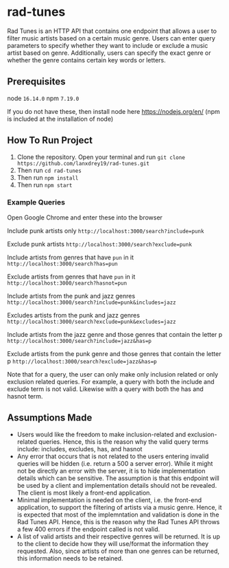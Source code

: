 # rad-tunes

Rad Tunes is an HTTP API that contains one endpoint that allows a user to filter music artists based on a certain music genre. Users can enter query parameters to specify whether they want to include or exclude a music artist based on genre. Additionally, users can specify the exact genre or whether the genre contains certain key words or letters. 

## Prerequisites

node `16.14.0`
npm `7.19.0`

If you do not have these, then install node here https://nodejs.org/en/ (npm is included at the installation of node)

## How To Run Project

1. Clone the repository. Open your terminal and run `git clone https://github.com/lanxdrey19/rad-tunes.git`
2. Then run `cd rad-tunes`
3. Then run `npm install`
3. Then run `npm start`

### Example Queries

Open Google Chrome and enter these into the browser

Include punk artists only
`http://localhost:3000/search?include=punk`

Exclude punk artists
`http://localhost:3000/search?exclude=punk`

Include artists from genres that have `pun` in it
`http://localhost:3000/search?has=pun`

Exclude artists from genres that have `pun` in it
`http://localhost:3000/search?hasnot=pun`

Include artists from the punk and jazz genres
`http://localhost:3000/search?include=punk&includes=jazz`

Excludes artists from the punk and jazz genres
`http://localhost:3000/search?exclude=punk&excludes=jazz`

Include artists from the jazz genre and those genres that contain the letter p
`http://localhost:3000/search?include=jazz&has=p`

Exclude artists from the punk genre and those genres that contain the letter p
`http://localhost:3000/search?exclude=jazz&has=p`

Note that for a query, the user can only make only inclusion related or only exclusion related queries. For example, a query with both the include and exclude term is not valid. Likewise with a query with both the has and hasnot term. 

## Assumptions Made
- Users would like the freedom to make inclusion-related and exclusion-related queries. Hence, this is the reason why the valid query terms include: includes, excludes, has, and hasnot
- Any error that occurs that is not related to the users entering invalid queries will be hidden (i.e. return a 500 a server error). While it might not be directly an error with the server, it is to hide implementation details which can be sensitive. The assumption is that this endpoint will be used by a client and implementation details should not be revealed. The client is most likely a front-end application. 
- Minimal implementation is needed on the client, i.e. the front-end application, to support the filtering of artists via a music genre. Hence, it is expected that most of the implemntation and validation is done in the Rad Tunes API. Hence, this is the reason why the Rad Tunes API throws a few 400 errors if the endpoint called is not valid. 
- A list of valid artists and their respective genres will be returned. It is up to the client to decide how they will use/format the information they requested. Also, since artists of more than one genres can be returned, this information needs to be retained. 
